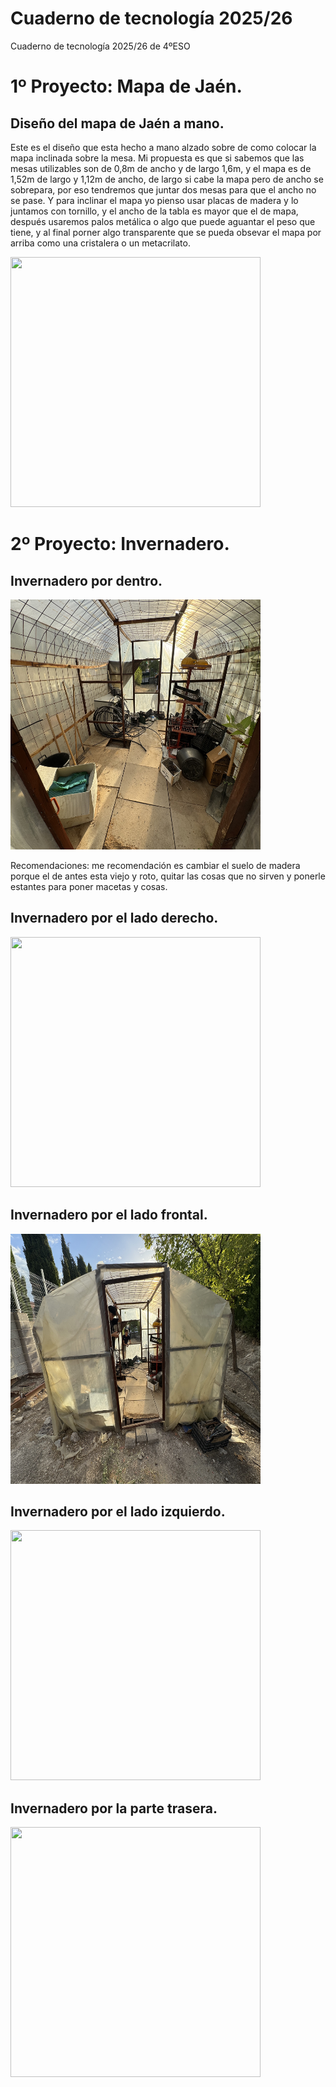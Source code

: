 # Cuaderno de tecnología 2025/26
Cuaderno de tecnología 2025/26 de 4ºESO

# 1º Proyecto: Mapa de Jaén.

## Diseño del mapa de Jaén a mano.

Este es el diseño que esta hecho a mano alzado sobre de como colocar la mapa inclinada sobre la mesa. Mi propuesta es que si sabemos que las mesas utilizables son de 0,8m de ancho y de largo 1,6m, y el mapa es de 1,52m de largo y 1,12m de ancho, de largo si cabe la mapa pero de ancho se sobrepara, por eso tendremos que juntar dos mesas para que el ancho no se pase. Y para inclinar el mapa yo pienso usar placas de madera y lo juntamos con tornillo, y el ancho de la tabla es mayor que el de mapa, después usaremos palos metálica o algo que puede aguantar el peso que tiene, y al final porner algo transparente que se pueda obsevar el mapa por arriba como una cristalera o un metacrilato.
 
<img src="imagenes/IMG_7925.jpg" width="400" height="400"/> </p>
<p align="center">

# 2º Proyecto: Invernadero.

## Invernadero por dentro.
  
<img src="imagenes/IMG_7743.jpg" width="400" height="400"/> </p>
<p align="center">

Recomendaciones: me recomendación es cambiar el suelo de madera porque el de antes esta viejo y roto, quitar las cosas que no sirven y ponerle estantes para poner macetas y cosas.

## Invernadero por el lado derecho.

<img src="imagenes/IMG_7742.jpg" width="400" height="400"/> </p>
<p align="center">



## Invernadero por el lado frontal.

<img src="imagenes/IMG_7741.jpg" width="400" height="400"/> </p>
<p align="center">
 
## Invernadero por el lado izquierdo.

<img src="imagenes/IMG_7740.jpg" width="400" height="400"/> </p>
<p align="center">

## Invernadero por la parte trasera.

<img src="imagenes/IMG_7739.jpg" width="400" height="400"/> </p>
<p align="center">
